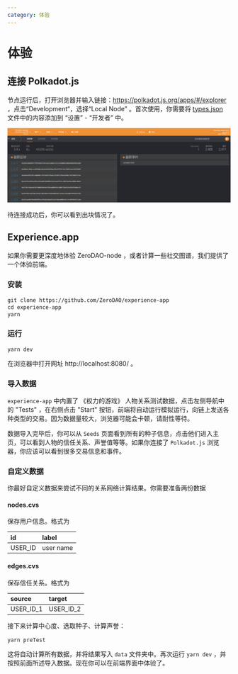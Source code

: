 ```yaml
---
category: 体验
---
```


# 体验

## 连接 Polkadot.js

节点运行后，打开浏览器并输入链接：https://polkadot.js.org/apps/#/explorer ，点击“Development“，选择“Local Node” 。首次使用，你需要将 [types.json](https://github.com/ZeroDAO/ZeroDAO-node/blob/main/types/types.json) 文件中的内容添加到 “设置” - “开发者” 中。

![](../../image/polkadotjs.png)

待连接成功后，你可以看到出块情况了。

## Experience.app

如果你需要更深度地体验 ZeroDAO-node ，或者计算一些社交图谱，我们提供了一个体验前端。

### 安装

```base
git clone https://github.com/ZeroDAO/experience-app
cd experience-app
yarn
```

### 运行

```base
yarn dev
```

在浏览器中打开网址 http://localhost:8080/ 。

### 导入数据

`experience-app` 中内置了 《权力的游戏》 人物关系测试数据，点击左侧导航中的 "Tests" ，在右侧点击 "Start" 按钮，前端将自动运行模拟运行，向链上发送各种类型的交易。因为数据量较大，浏览器可能会卡顿，请耐性等待。

数据导入完毕后，你可以从 `Seeds` 页面看到所有的种子信息，点击他们进入主页，可以看到人物的信任关系、声誉值等等。如果你连接了 `Polkadot.js` 浏览器，你应该可以看到很多交易信息和事件。

### 自定义数据

你最好自定义数据来尝试不同的关系网络计算结果。你需要准备两份数据

#### nodes.cvs

保存用户信息。格式为

| id      | label     |
| :------ | :-------- |
| USER_ID | user name |

#### edges.cvs

保存信任关系。格式为

| source    | target    |
| :-------- | :-------- |
| USER_ID_1 | USER_ID_2 |

接下来计算中心度、选取种子、计算声誉：

```base
yarn preTest
```

这将自动计算所有数据，并将结果写入 `data` 文件夹中。再次运行 `yarn dev` ，并按照前面所述导入数据。现在你可以在前端界面中体验了。

